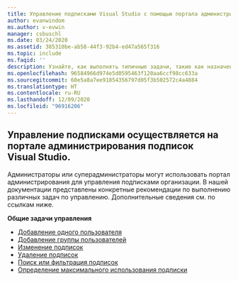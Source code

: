 ```yaml
---
title: Управление подписками Visual Studio с помощью портала администрирования подписок Visual Studio | Документация Майкрософт
author: evanwindom
ms.author: v-evwin
manager: csbuschl
ms.date: 03/24/2020
ms.assetid: 385310be-ab58-44f3-92b4-ed47a565f316
ms.topic: include
ms.faqid: ''
description: Узнайте, как выполнять типичные задачи, такие как назначение подписок, внесение изменений, поиск и настройка параметров на портале администрирования подписок Visual Studio
ms.openlocfilehash: 96584966d974e5d0595463f120aa6ccf98cc633a
ms.sourcegitcommit: 60e5a8a7ee91854356797d05f3b502572c4a4884
ms.translationtype: HT
ms.contentlocale: ru-RU
ms.lasthandoff: 12/09/2020
ms.locfileid: "96916206"
---
```

## <a name="using-the-visual-studio-subscriptions-administration-portal-to-manage-subscriptions"></a>Управление подписками осуществляется на портале администрирования подписок Visual Studio.
Администраторы или суперадминистраторы могут использовать портал администрирования для управления подписками организации.  В нашей документации представлены конкретные рекомендации по выполнению различных задач по управлению.  Дополнительные сведения см. по ссылкам ниже. 

**Общие задачи управления**
- [Добавление одного пользователя](https://docs.microsoft.com/visualstudio/subscriptions/assign-license)
- [Добавление группы пользователей](https://docs.microsoft.com/visualstudio/subscriptions/assign-license-bulk)
- [Изменение подписок](https://docs.microsoft.com/visualstudio/subscriptions/edit-license)
- [Удаление подписок](https://docs.microsoft.com/visualstudio/subscriptions/delete-license)
- [Поиск или фильтрация подписок](https://docs.microsoft.com/visualstudio/subscriptions/search-license)
- [Определение максимального использования подписки](https://docs.microsoft.com/visualstudio/subscriptions/maximum-usage)
